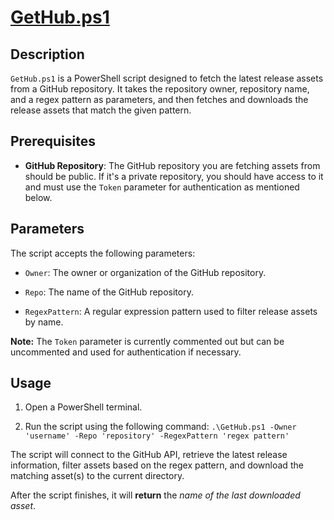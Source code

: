 # [GetHub.ps1](appscmd/GetHub.ps1)

## Description

`GetHub.ps1` is a PowerShell script designed to fetch the latest release assets from a GitHub repository. It takes the repository owner, repository name, and a regex pattern as parameters, and then fetches and downloads the release assets that match the given pattern.

## Prerequisites

- **GitHub Repository**: The GitHub repository you are fetching assets from should be public. If it's a private repository, you should have access to it and must use the `Token` parameter for authentication as mentioned below.

## Parameters

The script accepts the following parameters:

- `Owner`: The owner or organization of the GitHub repository.

- `Repo`: The name of the GitHub repository.

- `RegexPattern`: A regular expression pattern used to filter release assets by name.

**Note:** The `Token` parameter is currently commented out but can be uncommented and used for authentication if necessary.

## Usage

1. Open a PowerShell terminal.

2. Run the script using the following command: 
`.\GetHub.ps1 -Owner 'username' -Repo 'repository' -RegexPattern 'regex pattern'`

The script will connect to the GitHub API, retrieve the latest release information, filter assets based on the regex pattern, and download the matching asset(s) to the current directory.

After the script finishes, it will **return** the *name of the last downloaded asset*.
